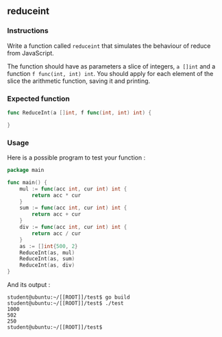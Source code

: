 ## reduceint

### Instructions

Write a function called `reduceint` that simulates the behaviour of reduce from JavaScript.

The function should have as parameters a slice of integers, `a []int` and a function `f func(int, int) int`. You should apply for each element of the slice the arithmetic function, saving it and printing.

### Expected function

```go
func ReduceInt(a []int, f func(int, int) int) {

}
```

### Usage

Here is a possible program to test your function :

```go
package main

func main() {
	mul := func(acc int, cur int) int {
		return acc * cur
	}
	sum := func(acc int, cur int) int {
		return acc + cur
	}
	div := func(acc int, cur int) int {
		return acc / cur
	}
	as := []int{500, 2}
	ReduceInt(as, mul)
	ReduceInt(as, sum)
	ReduceInt(as, div)
}

```

And its output :

```console
student@ubuntu:~/[[ROOT]]/test$ go build
student@ubuntu:~/[[ROOT]]/test$ ./test
1000
502
250
student@ubuntu:~/[[ROOT]]/test$
```
